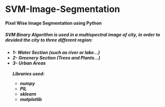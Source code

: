# SVM-Image-Segmentation

<div><b>Pixel Wise Image Segmentation using Python</b></div>
<h5>SVM Binary Algorithm is used in a multispectral image of city, in order to devided the city to three different region:<h5>
  <ul>
<li>1- Water Section (such as river or lake...)</li>
<li>2- Greenery Section (Trees and Plants...)</li>
<li>3- Urban Areas</li>
<br>
Libraries used:<br>
    <ul>
<li>numpy</li>
<li>PIL</li>
<li>sklearn</li>
<li>matplotlib</li>
      </ul>
